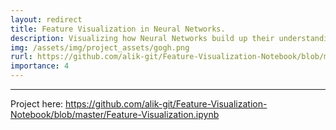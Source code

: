 ```yaml
---
layout: redirect
title: Feature Visualization in Neural Networks.
description: Visualizing how Neural Networks build up their understanding of images.
img: /assets/img/project_assets/gogh.png
rurl: https://github.com/alik-git/Feature-Visualization-Notebook/blob/master/Feature-Visualization.ipynb
importance: 4
---
```


---

Project here: https://github.com/alik-git/Feature-Visualization-Notebook/blob/master/Feature-Visualization.ipynb